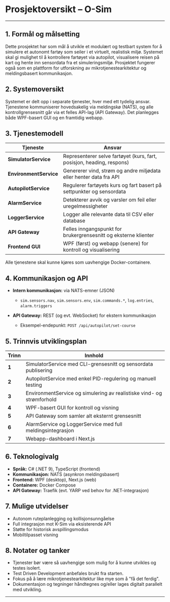 # Prosjektoversikt – O-Sim

---

## 1. Formål og målsetting

Dette prosjektet har som mål å utvikle et modulært og testbart system for å simulere et autonomt fartøy som seiler i et virtuelt, realistisk miljø. Systemet skal gi mulighet til å kontrollere fartøyet via autopilot, visualisere reisen på kart og hente inn sensordata fra et simuleringsmiljø. Prosjektet fungerer også som en plattform for utforskning av mikrotjenestearkitektur og meldingsbasert kommunikasjon.

## 2. Systemoversikt

Systemet er delt opp i separate tjenester, hver med ett tydelig ansvar. Tjenestene kommuniserer hovedsakelig via meldingskø (NATS), og alle kontrollgrensesnitt går via et felles API-lag (API Gateway). Det planlegges både WPF-basert GUI og en framtidig webapp.

## 3. Tjenestemodell

| Tjeneste               | Ansvar                                                                |
| ---------------------- | --------------------------------------------------------------------- |
| **SimulatorService**   | Representerer selve fartøyet (kurs, fart, posisjon, heading, respons) |
| **EnvironmentService** | Genererer vind, strøm og andre miljødata eller henter data fra API    |
| **AutopilotService**   | Regulerer fartøyets kurs og fart basert på settpunkter og sensordata  |
| **AlarmService**       | Detekterer avvik og varsler om feil eller uregelmessigheter           |
| **LoggerService**      | Logger alle relevante data til CSV eller database                     |
| **API Gateway**        | Felles inngangspunkt for brukergrensesnitt og eksterne klienter       |
| **Frontend GUI**       | WPF (først) og webapp (senere) for kontroll og visualisering          |

Alle tjenestene skal kunne kjøres som uavhengige Docker-containere.

## 4. Kommunikasjon og API

- **Intern kommunikasjon:** via NATS-emner (JSON)

  - `sim.sensors.nav`, `sim.sensors.env`, `sim.commands.*`, `log.entries`, `alarm.triggers`

- **API Gateway:** REST (og evt. WebSocket) for ekstern kommunikasjon

  - Eksempel-endepunkt: `POST /api/autopilot/set-course`

## 5. Trinnvis utviklingsplan

| Trinn | Innhold                                                               |
| ----- | --------------------------------------------------------------------- |
| **1** | SimulatorService med CLI-grensesnitt og sensordata publisering        |
| **2** | AutopilotService med enkel PID-regulering og manuell testing          |
| **3** | EnvironmentService og simulering av realistiske vind- og strømforhold |
| **4** | WPF-basert GUI for kontroll og visning                                |
| **5** | API Gateway som samler alt eksternt grensesnitt                       |
| **6** | AlarmService og LoggerService med full meldingsintegrasjon            |
| **7** | Webapp-dashboard i Next.js                                            |

## 6. Teknologivalg

- **Språk:** C# (.NET 9), TypeScript (frontend)
- **Kommunikasjon:** NATS (asynkron meldingsbasert)
- **Frontend:** WPF (desktop), Next.js (web)
- **Containere:** Docker Compose
- **API Gateway:** Traefik (evt. YARP ved behov for .NET-integrasjon)

## 7. Mulige utvidelser

- Autonom ruteplanlegging og kollisjonsunngåelse
- Full integrasjon mot K-Sim via eksisterende API
- Støtte for historisk avspillingsmodus
- Mobiltilpasset visning

## 8. Notater og tanker

- Tjenester bør være så uavhengige som mulig for å kunne utvikles og testes isolert.
- Test Driven Development anbefales brukt fra starten.
- Fokus på å lære mikrotjenestearkitektur like mye som å "få det ferdig".
- Dokumentasjon og tegninger håndtegnes og/eller lages digitalt parallelt med utvikling.

---
